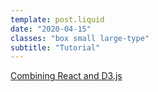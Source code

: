```yaml
---
template: post.liquid
date: "2020-04-15"
classes: "box small large-type"
subtitle: "Tutorial"
---
```


[Combining React and D3.js](https://wattenberger.com/blog/react-and-d3)
